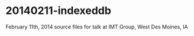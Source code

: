20140211-indexeddb
==================

February 11th, 2014 source files for talk at IMT Group, West Des Moines, IA
